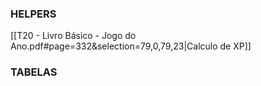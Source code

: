 
### HELPERS

[[T20 - Livro Básico - Jogo do Ano.pdf#page=332&selection=79,0,79,23|Calculo de XP]]






### TABELAS
